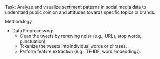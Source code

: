 Task: Analyze and visualize sentiment patterns in social media data to understand public opinion and attitudes towards specific topics or brands.

Methodology
 * Data Preprocessing:
   * Clean the tweets by removing noise (e.g., URLs, stop words, punctuation).
   * Tokenize the tweets into individual words or phrases.
   * Perform feature extraction (e.g., TF-IDF, word embeddings).
  
